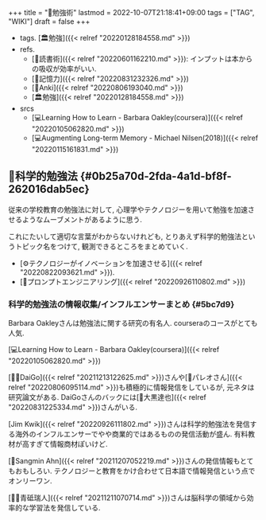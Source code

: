 +++
title = "📝勉強術"
lastmod = 2022-10-07T21:18:41+09:00
tags = ["TAG", "WIKI"]
draft = false
+++

-   tags. [🏛勉強]({{< relref "20220128184558.md" >}})
-   refs.
    -   [📝読書術]({{< relref "20220601162210.md" >}}): インプットは本からの吸収が効率がいい.
    -   [📝記憶力]({{< relref "20220831232326.md" >}})
    -   [📝Anki]({{< relref "20220806193040.md" >}})
    -   [🏛勉強]({{< relref "20220128184558.md" >}})
-   srcs
    -   [💻Learning How to Learn - Barbara Oakley(coursera)]({{< relref "20220105062820.md" >}})
    -   [💻Augmenting Long-term Memory - Michael Nilsen(2018)]({{< relref "20220115161831.md" >}})


## 📝科学的勉強法 {#0b25a70d-2fda-4a1d-bf8f-262016dab5ec}

従来の学校教育の勉強法に対して, 心理学やテクノロジーを用いて勉強を加速させるようなムーブメントがあるように思う.

これにたいして適切な言葉がわからないけれども, とりあえず科学的勉強法というトピック名をつけて, 観測できるところをまとめていく.

-   [⚙テクノロジーがイノベーションを加速させる]({{< relref "20220822093621.md" >}}).
-   [📝プロンプトエンジニアリング]({{< relref "20220926110802.md" >}})


### 科学的勉強法の情報収集/インフルエンサーまとめ {#5bc7d9}

Barbara Oakleyさんは勉強法に関する研究の有名人. courseraのコースがとても人気.

[💻Learning How to Learn - Barbara Oakley(coursera)]({{< relref "20220105062820.md" >}})

[🤵🏽DaiGo]({{< relref "20211213122625.md" >}})さんや[👨パレオさん]({{< relref "20220806095114.md" >}})も積極的に情報発信をしているが, 元ネタは研究論文がある. DaiGoさんのバックには[👨大黒達也]({{< relref "20220831225334.md" >}})さんがいる.

[Jim Kwik]({{< relref "20220926111802.md" >}})さんは科学的勉強法を発信する海外のインフルエンサーでやや商業的ではあるものの発信活動が盛ん. 有料教材が高すぎて情報商材ぽいけど.

[👳Sangmin Ahn]({{< relref "20211207052219.md" >}})さんの発信情報もとてもおもしろい. テクノロジーと教育をかけ合わせて日本語で情報発信という点でオンリーワン.

[🤵🏽青砥瑞人]({{< relref "20211211070714.md" >}})さんは脳科学の領域から効率的な学習法を発信している.
